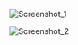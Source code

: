 ![Screenshot_1](https://github.com/Dulon18/100_JsPracticeProject/assets/80118217/88ce178a-4813-445f-b2ae-f5a27a58916c)


![Screenshot_2](https://github.com/Dulon18/100_JsPracticeProject/assets/80118217/93a2dd8d-5d37-4338-b690-c3079014d878)
